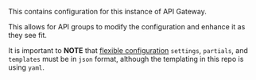 This contains configuration for this instance of API Gateway.

This allows for API groups to modify the configuration and enhance it as they see fit.

It is important to **NOTE** that [flexible configuration](https://www.krakend.io/docs/configuration/flexible-config/) `settings`, `partials`, and `templates` must be in `json` format, although the templating in this repo is using `yaml`.
